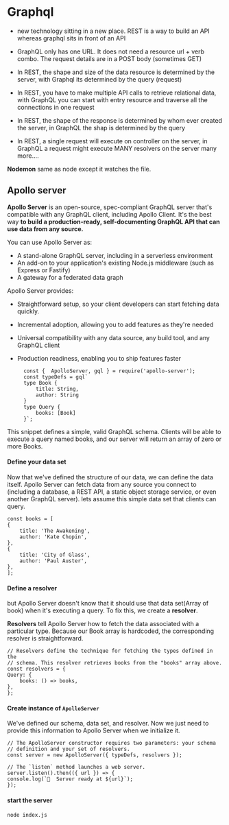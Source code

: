 # Graphql
- new technology sitting in a new place.
REST is a way to build an API whereas graphql sits in front of an API

- GraphQL only has one URL. It does not need a resource url + verb combo. The request details are in a POST body (sometimes GET)
- In REST, the shape and size of the data resource is determined by the server, with Graphql its determined by the query (request)
- In REST, you have to make multiple API calls to retrieve relational data, with GraphQL you can start with entry resource and traverse all the connections in one request
- In REST, the shape of the response is determined by whom ever created the server, in GraphQL the shap is determined by the query
- In REST, a single request will execute on controller on the server, in GraphQL a request might execute MANY resolvers on the server
many more....

**Nodemon** same as node except it watches the file.

## Apollo server

**Apollo Server** is an open-source, spec-compliant GraphQL server that's compatible with any GraphQL client, including Apollo Client. It's the best way **to build a production-ready, self-documenting GraphQL API that can use data from any source.**

You can use Apollo Server as:
- A stand-alone GraphQL server, including in a serverless environment
- An add-on to your application's existing Node.js middleware (such as Express or Fastify)
- A gateway for a federated data graph

Apollo Server provides:
- Straightforward setup, so your client developers can start fetching data quickly. 
- Incremental adoption, allowing you to add features as they're needed
- Universal compatibility with any data source, any build tool, and any GraphQL client
- Production readiness, enabling you to ship features faster

        const {  ApolloServer, gql } = require('apollo-server');
        const typeDefs = gql`
        type Book {
            title: String,
            author: String
        }
        type Query {
            books: [Book]
        }`;

This snippet defines a simple, valid GraphQL schema. Clients will be able to execute a query named books, and our server will return an array of zero or more Books.

#### Define your data set
Now that we've defined the structure of our data, we can define the data itself. Apollo Server can fetch data from any source you connect to (including a database, a REST API, a static object storage service, or even another GraphQL server).
lets assume this simple data set that clients can query. 

    const books = [
    {
        title: 'The Awakening',
        author: 'Kate Chopin',
    },
    {
        title: 'City of Glass',
        author: 'Paul Auster',
    },
    ];

#### Define a resolver
 but Apollo Server doesn't know that it should use that data set(Array of book) when it's executing a query. To fix this, we create a **resolver**.

 **Resolvers** tell Apollo Server how to fetch the data associated with a particular type. Because our Book array is hardcoded, the corresponding resolver is straightforward.

    // Resolvers define the technique for fetching the types defined in the
    // schema. This resolver retrieves books from the "books" array above.
    const resolvers = {
    Query: {
        books: () => books,
    },
    };

#### Create instance of `ApolloServer`

We've defined our schema, data set, and resolver. Now we just need to provide this information to Apollo Server when we initialize it.

    // The ApolloServer constructor requires two parameters: your schema
    // definition and your set of resolvers.
    const server = new ApolloServer({ typeDefs, resolvers });

    // The `listen` method launches a web server.
    server.listen().then(({ url }) => {
    console.log(`🚀  Server ready at ${url}`);
    });

#### start the server

`node index.js`

